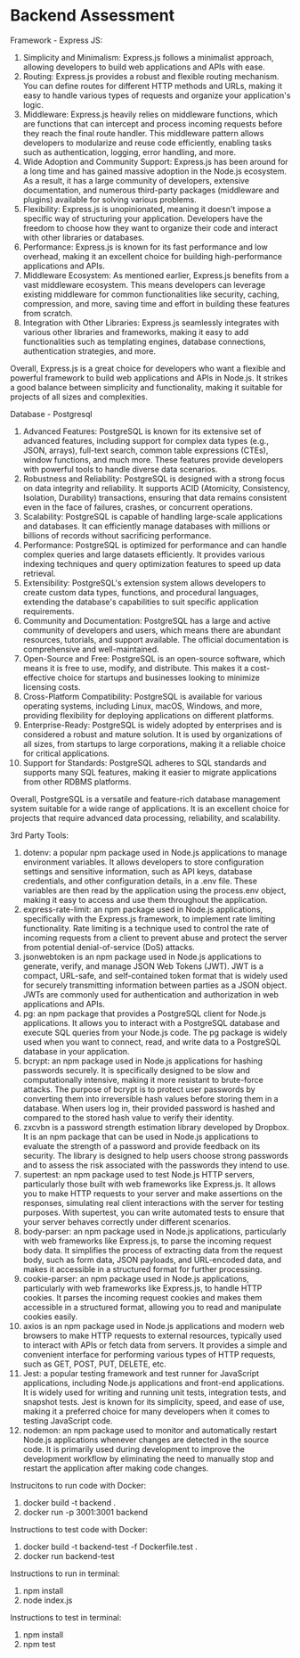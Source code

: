 # Backend Assessment

Framework - Express JS: 
  1. Simplicity and Minimalism: Express.js follows a minimalist approach, allowing developers to build web applications and APIs with ease.
  2. Routing: Express.js provides a robust and flexible routing mechanism. You can define routes for different HTTP methods and URLs, making it easy to handle various types of requests and organize your application's logic.
  3. Middleware: Express.js heavily relies on middleware functions, which are functions that can intercept and process incoming requests before they reach the final route handler. This middleware pattern allows developers to modularize and reuse code efficiently, enabling tasks such as authentication, logging, error handling, and more.
  4. Wide Adoption and Community Support: Express.js has been around for a long time and has gained massive adoption in the Node.js ecosystem. As a result, it has a large community of developers, extensive documentation, and numerous third-party packages (middleware and plugins) available for solving various problems.
  5. Flexibility: Express.js is unopinionated, meaning it doesn't impose a specific way of structuring your application. Developers have the freedom to choose how they want to organize their code and interact with other libraries or databases.
  6. Performance: Express.js is known for its fast performance and low overhead, making it an excellent choice for building high-performance applications and APIs.
  7. Middleware Ecosystem: As mentioned earlier, Express.js benefits from a vast middleware ecosystem. This means developers can leverage existing middleware for common functionalities like security, caching, compression, and more, saving time and effort in building these features from scratch.
  8. Integration with Other Libraries: Express.js seamlessly integrates with various other libraries and frameworks, making it easy to add functionalities such as templating engines, database connections, authentication strategies, and more.

Overall, Express.js is a great choice for developers who want a flexible and powerful framework to build web applications and APIs in Node.js. It strikes a good balance between simplicity and functionality, making it     suitable for projects of all sizes and complexities.

Database - Postgresql
  1. Advanced Features: PostgreSQL is known for its extensive set of advanced features, including support for complex data types (e.g., JSON, arrays), full-text search, common table expressions (CTEs), window functions, and much more. These features provide developers with powerful tools to handle diverse data scenarios.
  2. Robustness and Reliability: PostgreSQL is designed with a strong focus on data integrity and reliability. It supports ACID (Atomicity, Consistency, Isolation, Durability) transactions, ensuring that data remains consistent even in the face of failures, crashes, or concurrent operations.
  3. Scalability: PostgreSQL is capable of handling large-scale applications and databases. It can efficiently manage databases with millions or billions of records without sacrificing performance.
  4. Performance: PostgreSQL is optimized for performance and can handle complex queries and large datasets efficiently. It provides various indexing techniques and query optimization features to speed up data retrieval.
  5. Extensibility: PostgreSQL's extension system allows developers to create custom data types, functions, and procedural languages, extending the database's capabilities to suit specific application requirements.
  6. Community and Documentation: PostgreSQL has a large and active community of developers and users, which means there are abundant resources, tutorials, and support available. The official documentation is comprehensive and well-maintained.
  7. Open-Source and Free: PostgreSQL is an open-source software, which means it is free to use, modify, and distribute. This makes it a cost-effective choice for startups and businesses looking to minimize licensing costs.
  8. Cross-Platform Compatibility: PostgreSQL is available for various operating systems, including Linux, macOS, Windows, and more, providing flexibility for deploying applications on different platforms.
  9. Enterprise-Ready: PostgreSQL is widely adopted by enterprises and is considered a robust and mature solution. It is used by organizations of all sizes, from startups to large corporations, making it a reliable choice for critical applications.
  10. Support for Standards: PostgreSQL adheres to SQL standards and supports many SQL features, making it easier to migrate applications from other RDBMS platforms.

Overall, PostgreSQL is a versatile and feature-rich database management system suitable for a wide range of applications. It is an excellent choice for projects that require advanced data processing, reliability, and scalability.

3rd Party Tools:
  1. dotenv: a popular npm package used in Node.js applications to manage environment variables. It allows developers to store configuration settings and sensitive information, such as API keys, database credentials, and other configuration details, in a .env file. These variables are then read by the application using the process.env object, making it easy to access and use them throughout the application.
  2. express-rate-limit: an npm package used in Node.js applications, specifically with the Express.js framework, to implement rate limiting functionality. Rate limiting is a technique used to control the rate of incoming requests from a client to prevent abuse and protect the server from potential denial-of-service (DoS) attacks.
  3. jsonwebtoken is an npm package used in Node.js applications to generate, verify, and manage JSON Web Tokens (JWT). JWT is a compact, URL-safe, and self-contained token format that is widely used for securely transmitting information between parties as a JSON object. JWTs are commonly used for authentication and authorization in web applications and APIs.
  4. pg: an npm package that provides a PostgreSQL client for Node.js applications. It allows you to interact with a PostgreSQL database and execute SQL queries from your Node.js code. The pg package is widely used when you want to connect, read, and write data to a PostgreSQL database in your application.
  5. bcrypt: an npm package used in Node.js applications for hashing passwords securely. It is specifically designed to be slow and computationally intensive, making it more resistant to brute-force attacks. The purpose of bcrypt is to protect user passwords by converting them into irreversible hash values before storing them in a database. When users log in, their provided password is hashed and compared to the stored hash value to verify their identity.
  6. zxcvbn is a password strength estimation library developed by Dropbox. It is an npm package that can be used in Node.js applications to evaluate the strength of a password and provide feedback on its security. The library is designed to help users choose strong passwords and to assess the risk associated with the passwords they intend to use.
  7. supertest: an npm package used to test Node.js HTTP servers, particularly those built with web frameworks like Express.js. It allows you to make HTTP requests to your server and make assertions on the responses, simulating real client interactions with the server for testing purposes. With supertest, you can write automated tests to ensure that your server behaves correctly under different scenarios.
  8. body-parser: an npm package used in Node.js applications, particularly with web frameworks like Express.js, to parse the incoming request body data. It simplifies the process of extracting data from the request body, such as form data, JSON payloads, and URL-encoded data, and makes it accessible in a structured format for further processing.
  9. cookie-parser: an npm package used in Node.js applications, particularly with web frameworks like Express.js, to handle HTTP cookies. It parses the incoming request cookies and makes them accessible in a structured format, allowing you to read and manipulate cookies easily.
  10. axios is an npm package used in Node.js applications and modern web browsers to make HTTP requests to external resources, typically used to interact with APIs or fetch data from servers. It provides a simple and convenient interface for performing various types of HTTP requests, such as GET, POST, PUT, DELETE, etc.
  11. Jest: a popular testing framework and test runner for JavaScript applications, including Node.js applications and front-end applications. It is widely used for writing and running unit tests, integration tests, and snapshot tests. Jest is known for its simplicity, speed, and ease of use, making it a preferred choice for many developers when it comes to testing JavaScript code.
  12. nodemon: an npm package used to monitor and automatically restart Node.js applications whenever changes are detected in the source code. It is primarily used during development to improve the development workflow by eliminating the need to manually stop and restart the application after making code changes.

Instrucitons to run code with Docker:
  1. docker build -t backend .
  2. docker run -p 3001:3001 backend

Instructions to test code with Docker:
  1. docker build -t backend-test -f Dockerfile.test .
  2. docker run backend-test

Instructions to run in terminal: 
  1. npm install
  2. node index.js

Instructions to test in terminal:
  1. npm install
  2. npm test


